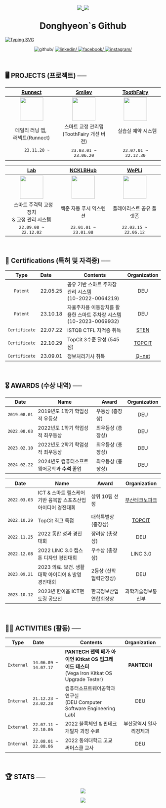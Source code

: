 <h1 align="center">
        <p align="center">
                <a href ="https://github.com/Donghyeon0915">
                        <img src="https://komarev.com/ghpvc/?username=Donghyeon0915&&style=flat" style="vertical-align: middle;" />
                </a>
                <a href ="https://solved.ac/dongdong99">
                        <img src="http://mazassumnida.wtf/api/mini/generate_badge?boj=dongdong99" style="vertical-align: middle;">
                </a>
        </p>
        Donghyeon`s Github
        
</h1>

<div align="center" style="display:flex">
        <a href="https://git.io/typing-svg"><img src="https://zrr.kr/V9xC" alt="Typing SVG" /></a>
</div>

<p align="center"
        <a href="https://github.com/Donghyeon0915" target="_blank">
                <img src="https://zrr.kr/JkGr" alt=github/>
        </a>
        <a href="https://github.com/Donghyeon0915" target="_blank">
                <img src="https://zrr.kr/wjLwc" alt=linkedin/>
        </a>
        <a href="https://www.facebook.com/profile.php?id=100007219727232" target="_blank">
                <img src="https://zrr.kr/v2tO" alt=facebook/>
        </a>
        <a href="https://www.instagram.com/dongx._.2/" target="_blank">
                <img src="https://zrr.kr/8faN" alt=instagram/>
        </a>  
 </p>

<br>


## 🖥️ PROJECTS (프로젝트) ──

<div align="center">
        
|   [Runnect](https://zrr.kr/D3oa)   | [Smiley](https://zrr.kr/aFbp) | [ToothFairy](https://zrr.kr/hWLp) |
| :---: | :---: | :---: |
| <img width="75" src="https://zrr.kr/4yl3"> | <img width="75" src="https://zrr.kr/zM32q"> | <img width="75" src="https://buly.kr/D3bwGvr">|
| ⠀⠀데일리 러닝 앱, ⠀⠀<br>러넥트(Runnect) | 스마트 교정 관리앱<br>(ToothFairy 개선 버전) | ⠀실습실 예약 시스템 ⠀|
| ⠀⠀⠀`23.11.28 ~ `⠀⠀⠀| `23.03.01 ~ 23.06.20` | `22.07.01 ~ 22.12.30` |

|  [Lab](https://buly.kr/4bfZBol) | [NCKLBHub](https://buly.kr/2fbEOqA) | [WePLi](https://buly.kr/9iDXdTv) |
| :---: | :---: | :---: |
| <img width="75" src="https://buly.kr/1n1RUj4"> | <img width="75" src="https://buly.kr/5fA74g3"> | <img width="75" src="https://zrr.kr/ujxq"> |
|⠀스마트 주걱턱 교정 장치 <br>& 교정 관리 시스템  |백준 자동 푸시 익스텐션 | 플레이리스트 공유 플랫폼 |
|`22.09.08 ~ 22.12.02`|`23.01.01 ~ 23.01.08`|`22.03.15 ~ 22.06.12`|

</div>

<br>

## 📑 Certifications **(특허 및 자격증)** ──

<div align="center">
  
| Type | Date | Contents | Organization |
| :---: | :--- | --- | :---: |
| `Patent` | 22.05.25 | 공유 기반 스마트 주자창 관리 시스템<br>(10-2022-0064219)| DEU |
| `Patent` | 23.10.18 | 자율주차용 이동장치를 활용한 스마트 주차장 시스템<br>(10-2023-0069932) | DEU |
| `Certificate` | 22.07.22 | ISTQB CTFL 자격증 취득 | [STEN](https://zrr.kr/MJ72) |
| `Certificate` | 22.10.29 | TopCit 3수준 달성 (545점) | [TOPCIT](https://zrr.kr/4vc7) |
| `Certificate` | 23.09.01 | 정보처리기사 취득 | [Q-net](https://zrr.kr/XqVY) |

</div>

<br>


## 🎖️ AWARDS (수상 내역) ──

<div align="center">
        
| Date         | Name                                  | Award         | Organization |
|:------------:|---------------------------------------|---------------|:------------:|
| `2019.08.01` | 2019년도 1학기 학업성적 우등상              | 우등상 (총장상)   | DEU          |
| `2022.08.03` | 2022년도 1학기 학업성적 최우등상            | 최우등상 (총장상)  | DEU          |
| `2023.02.10` | 2022년도 2학기 학업성적 최우등상            | 최우등상 (총장상)  | DEU          | 
| `2024.02.22` | 2024년도 컴퓨터소프트웨어공학과 **수석** 졸업  | 최우등상 (총장상)  | DEU          |

| Date         | Name                                                 | Award             | Organization                      |
|:------------:|------------------------------------------------------|-------------------|:---------------------------------:|
| `2022.03.03` | ICT & 스마트 헬스케어 기반 융복합 스포츠산업<br>아이디어 경진대회  | 상위 10팀 선정       | [부산테크노파크](https://zrr.kr/DP5G) |
| `2022.10.29` | TopCit 최고 득점                                       | 대학특별상 (총장상)    | [TOPCIT](https://zrr.kr/Zsxk)     |
| `2022.11.25` | 2022 통합 성과 경진대회                                  | 장려상 (총장상)       | DEU                               |
| `2022.12.08` | 2022 LINC 3.0 캡스톤 디자인 경진대회                      | 우수상 (총장상)       | LINC 3.0                          |
| `2023.09.21` | 2023 의료. 보건. 생활대학 아이디어 & 발명 경진대회             | 2등상 (산학협력단장상) | DEU                               |
| `2023.10.12` | 2023년 한이음 ICT멘토링 공모전                            | 한국정보산업연합회장상   | 과학기술정보통신부                     |

</div>

<br>

## 🏃‍♂️ ACTIVITIES **(활동)** ──

<div align="center">
  
| Type       | Date                  | Contents                                                                                        | Organization      |
| :--------: | :-------------------- | ----------------------------------------------------------------------------------------------- | :---------------: |
| `External` | `14.06.09 ~ 14.07.17` | <b>PANTECH</b> **팬텍 베가 아이언 Kitkat OS 업그레이드 테스터**<br>(Vega Iron Kitkat OS Upgrade Tester) | <b>PANTECH</b>    |
| `Internal` | `21.12.23 ~ 23.02.28` | 컴퓨터소프트웨어공학과 연구실<br>(DEU Computer Software Engineering Lab)                                | DEU               |
| `External` | `22.07.11 ~ 22.10.06` | 2022 블록체인 & 핀테크 개발자 과정 수료                                                                 | 부산광역시 일자리경제과 |
| `Internal` | `22.08.01 ~ 22.08.06` | 2022 동의대학교 고교 써머스쿨 교사                                                                     | DEU               |

</div>


<br>

## :trophy: STATS ──

<div align="center">

<p align="center">
  <a href ="https://solved.ac/dongdong99"><img src ="http://mazassumnida.wtf/api/v2/generate_badge?boj=dongdong99"></a>
</p>

<p align="center">
   <a href ="https://solved.ac/dongdong99"><img src="http://mazassumnida.wtf/api/mini/generate_badge?boj=dongdong99"></a>
</p>

<!-- ![dongdong99's solved.ac stats](https://github-readme-solvedac.hyp3rflow.vercel.app/api/?handle=dongdong99) -->

</div>

